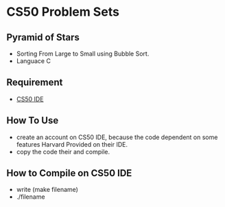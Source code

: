 # CS50 Problem Sets

## Pyramid of Stars

* Sorting From Large to Small using Bubble Sort.
* Languace C 




## Requirement

* [CS50 IDE](https://ide.legacy.cs50.io)



## How To Use
* create an account on CS50 IDE, because the code dependent on some features Harvard Provided on their IDE.
* copy the code their and compile.

## How to Compile on CS50 IDE
* write (make filename)
* ./filename
